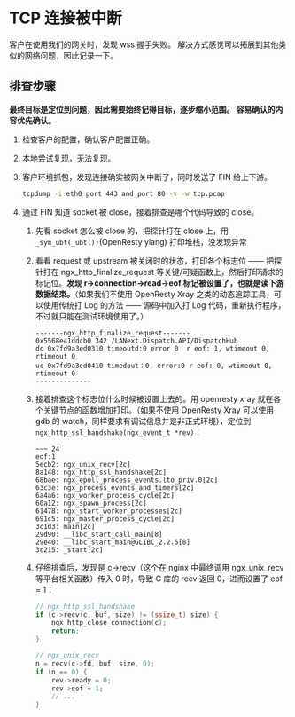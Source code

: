 # TCP 连接被中断

客户在使用我们的网关时，发现 wss 握手失败。
解决方式感觉可以拓展到其他类似的网络问题，因此记录一下。

## 排查步骤

**最终目标是定位到问题，因此需要始终记得目标，逐步缩小范围。**
**容易确认的内容优先确认。**

1. 检查客户的配置，确认客户配置正确。
2. 本地尝试复现，无法复现。
3. 客户环境抓包，发现连接确实被网关中断了，同时发送了 FIN 给上下游。

    ```bash
    tcpdump -i eth0 port 443 and port 80 -v -w tcp.pcap
    ```

4. 通过 FIN 知道 socket 被 close，接着排查是哪个代码导致的 close。
   1. 先看 socket 怎么被 close 的，把探针打在 close 上，用 `_sym_ubt(_ubt())`(OpenResty ylang) 打印堆栈，没发现异常
   2. 看看 request 或 upstream 被关闭时的状态，打印各个标志位 —— 把探针打在 ngx_http_finalize_request 等关键/可疑函数上，然后打印请求的标记位。**发现 r->connection->read->eof 标记被设置了，也就是读下游数据结束。**（如果我们不使用 OpenResty Xray 之类的动态追踪工具，可以使用传统打 Log 的方法 —— 源码中加入打 Log 代码，重新执行程序，不过就只能在测试环境使用了。）

        ```log
        -------ngx_http_finalize_request-------
        0x5568e41ddcb0 342 /LANext.Dispatch.API/DispatchHub
        dc 0x7fd9a3ed0310 timeoutd:0 error 0  r eof: 1, wtimeout 0, rtimeout 0
        uc 0x7fd9a3ed0410 timedout：0, error:0 r eof: 0, wtimeout 0, rtimeout 0
        --------------
        ```

   3. 接着排查这个标志位什么时候被设置上去的。用 openresty xray 就在各个关键节点的函数增加打印。（如果不使用 OpenResty Xray 可以使用 gdb 的 watch，同样要求有调试信息并是非正式环境），定位到 `ngx_http_ssl_handshake(ngx_event_t *rev)`：

        ```
        ~~~ 24
        eof:1
        5ecb2: ngx_unix_recv[2c]
        8a148: ngx_http_ssl_handshake[2c]
        68bae: ngx_epoll_process_events.lto_priv.0[2c]
        63c3e: ngx_process_events_and_timers[2c]
        6a4a6: ngx_worker_process_cycle[2c]
        60a12: ngx_spawn_process[2c]
        61478: ngx_start_worker_processes[2c]
        691c5: ngx_master_process_cycle[2c]
        3c1d3: main[2c]
        29d90: __libc_start_call_main[8]
        29e40: __libc_start_main@GLIBC_2.2.5[8]
        3c215: _start[2c]
        ```

   4. 仔细排查后，发现是 c->recv（这个在 nginx 中最终调用 ngx_unix_recv 等平台相关函数）传入 0 时，导致 C 库的 recv 返回 0，进而设置了 eof = 1：

        ```c
        // ngx_http_ssl_handshake
        if (c->recv(c, buf, size) != (ssize_t) size) {
            ngx_http_close_connection(c);
            return;
        }
        ```

        ```c
        // ngx_unix_recv
        n = recv(c->fd, buf, size, 0);
        if (n == 0) {
            rev->ready = 0;
            rev->eof = 1;
            // ...
        }
        ```
